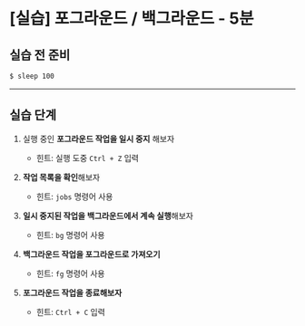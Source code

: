 # [실습] 포그라운드 / 백그라운드 - 5분

## 실습 전 준비

```bash
$ sleep 100
```

---

## 실습 단계

1. 실행 중인 **포그라운드 작업을 일시 중지** 해보자  
   - 힌트: 실행 도중 `Ctrl + Z` 입력

2. **작업 목록을 확인**해보자  
   - 힌트: `jobs` 명령어 사용

3. **일시 중지된 작업을 백그라운드에서 계속 실행**해보자  
   - 힌트: `bg` 명령어 사용

4. **백그라운드 작업을 포그라운드로 가져오기**  
   - 힌트: `fg` 명령어 사용

5. **포그라운드 작업을 종료해보자**  
   - 힌트: `Ctrl + C` 입력